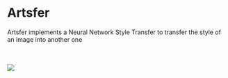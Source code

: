 <h1>Artsfer</h1>
<p>Artsfer implements a Neural Network Style Transfer to transfer the style of an image into another one</p>
<br />
<br />
<img src="https://i.imgur.com/o7NhLdB.png"/>
